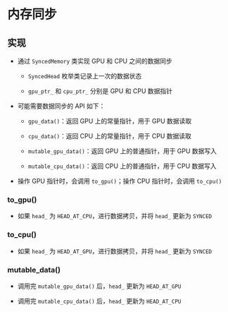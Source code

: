 <script type="text/javascript" src="http://cdn.mathjax.org/mathjax/latest/MathJax.js?config=default"></script>

# 内存同步

## 实现

- 通过 ```SyncedMemory``` 类实现 GPU 和 CPU 之间的数据同步

	- ```SyncedHead``` 枚举类记录上一次的数据状态

	- ```gpu_ptr_``` 和 ```cpu_ptr_``` 分别是 GPU 和 CPU 数据指针

- 可能需要数据同步的 API 如下：

	- ```gpu_data()```：返回 GPU 上的常量指针，用于 GPU 数据读取

	- ```cpu_data()```：返回 CPU 上的常量指针，用于 CPU 数据读取

	- ```mutable_gpu_data()```：返回 GPU 上的普通指针，用于 GPU 数据写入

	- ```mutable_cpu_data()```：返回 CPU 上的普通指针，用于 CPU 数据写入

- 操作 GPU 指针时，会调用 ```to_gpu()```；操作 CPU 指针时，会调用 ```to_cpu()```

### to_gpu()

- 如果 ```head_``` 为 ```HEAD_AT_CPU```，进行数据拷贝，并将 ```head_``` 更新为 ```SYNCED```

### to_cpu()

- 如果 ```head_``` 为 ```HEAD_AT_GPU```，进行数据拷贝，并将 ```head_``` 更新为 ```SYNCED```

### mutable\_data()

- 调用完 ```mutable_gpu_data()``` 后，```head_``` 更新为 ```HEAD_AT_GPU```

- 调用完 ```mutable_cpu_data()``` 后，```head_``` 更新为 ```HEAD_AT_CPU```
